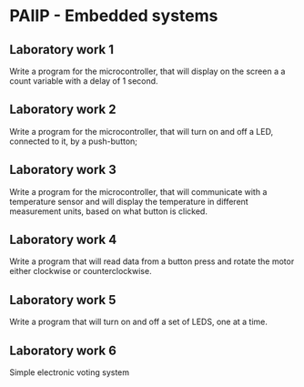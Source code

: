 # PAIIP - Embedded systems

## Laboratory work 1
 Write a program for the microcontroller, that will display on the screen a a count variable with a delay of 1 second.
## Laboratory work 2
 Write a program for the microcontroller, that will turn on and off a LED, connected to it, by a push-button;
## Laboratory work 3
Write a program for the microcontroller, that will communicate with a temperature sensor and will display the temperature in different measurement units, based on what button is clicked.
## Laboratory work 4
Write a program that will read data from a button press and rotate the motor either clockwise or counterclockwise.
## Laboratory work 5
Write a program that will turn on and off a set of LEDS, one at a time.
## Laboratory work 6
Simple electronic voting system
